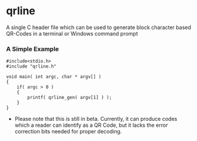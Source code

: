 # qrline
A single C header file which can be used to generate block character based QR-Codes in a terminal or Windows command prompt

### A Simple Example
```
#include<stdio.h>
#include "qrline.h"

void main( int argc, char * argv[] )
{
	if( argc > 0 )
	{
		printf( qrline_gen( argv[1] ) );
	}
}
```

- Please note that this is still in beta. Currently, it can produce codes which a reader can identify as a QR Code, but it lacks the error correction bits needed for proper decoding.
